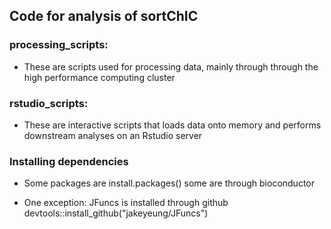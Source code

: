 ## Code for analysis of sortChIC

### processing_scripts: 

  - These are scripts used for processing data, mainly through through the high performance computing cluster

### rstudio_scripts:

  - These are interactive scripts that loads data onto memory and performs downstream analyses on an Rstudio server

### Installing dependencies 

- Some packages are install.packages() some are through bioconductor

- One exception: JFuncs is installed through github devtools::install_github("jakeyeung/JFuncs")

